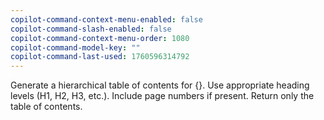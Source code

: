 ```yaml
---
copilot-command-context-menu-enabled: false
copilot-command-slash-enabled: false
copilot-command-context-menu-order: 1080
copilot-command-model-key: ""
copilot-command-last-used: 1760596314792
---
```

Generate a hierarchical table of contents for {}. Use appropriate heading levels (H1, H2, H3, etc.). Include page numbers if present. Return only the table of contents.
